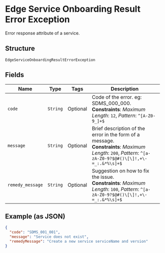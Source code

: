
# Edge Service Onboarding Result Error Exception

Error response attribute of a service.

## Structure

`EdgeServiceOnboardingResultErrorException`

## Fields

| Name | Type | Tags | Description |
|  --- | --- | --- | --- |
| `code` | `String` | Optional | Code of the error. eg: SDMS_000_000.<br>**Constraints**: *Maximum Length*: `12`, *Pattern*: `^[A-Z0-9_]+$` |
| `message` | `String` | Optional | Brief description of the error in the form of a message.<br>**Constraints**: *Maximum Length*: `200`, *Pattern*: `^[a-zA-Z0-9?$@#()\[\]!,+\-=_:.&*%\s]+$` |
| `remedy_message` | `String` | Optional | Suggestion on how to fix the issue.<br>**Constraints**: *Maximum Length*: `100`, *Pattern*: `^[a-zA-Z0-9?$@#()\[\]!,+\-=_:.&*%\s]+$` |

## Example (as JSON)

```json
{
  "code": "SDMS_001_001",
  "message": "Service does not exist",
  "remedyMessage": "Create a new service serviceName and version"
}
```

